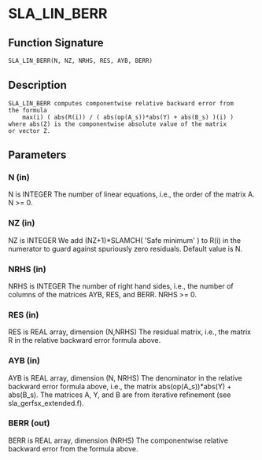 # SLA_LIN_BERR

## Function Signature

```fortran
SLA_LIN_BERR(N, NZ, NRHS, RES, AYB, BERR)
```

## Description


    SLA_LIN_BERR computes componentwise relative backward error from
    the formula
        max(i) ( abs(R(i)) / ( abs(op(A_s))*abs(Y) + abs(B_s) )(i) )
    where abs(Z) is the componentwise absolute value of the matrix
    or vector Z.

## Parameters

### N (in)

N is INTEGER The number of linear equations, i.e., the order of the matrix A. N >= 0.

### NZ (in)

NZ is INTEGER We add (NZ+1)*SLAMCH( 'Safe minimum' ) to R(i) in the numerator to guard against spuriously zero residuals. Default value is N.

### NRHS (in)

NRHS is INTEGER The number of right hand sides, i.e., the number of columns of the matrices AYB, RES, and BERR. NRHS >= 0.

### RES (in)

RES is REAL array, dimension (N,NRHS) The residual matrix, i.e., the matrix R in the relative backward error formula above.

### AYB (in)

AYB is REAL array, dimension (N, NRHS) The denominator in the relative backward error formula above, i.e., the matrix abs(op(A_s))*abs(Y) + abs(B_s). The matrices A, Y, and B are from iterative refinement (see sla_gerfsx_extended.f).

### BERR (out)

BERR is REAL array, dimension (NRHS) The componentwise relative backward error from the formula above.

